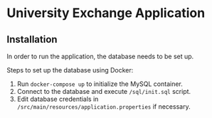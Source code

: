# University Exchange Application
 
## Installation
In order to run the application, the database needs to be set up.

Steps to set up the database using Docker:
1. Run `docker-compose up` to initialize the MySQL container.
2. Connect to the database and execute `/sql/init.sql` script.
3. Edit database credentials in `/src/main/resources/application.properties` if necessary.



